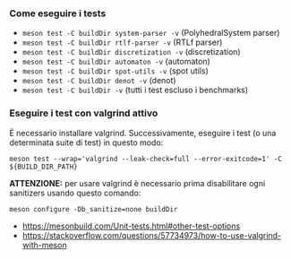 ### Come eseguire i tests
- `meson test -C buildDir system-parser -v` (PolyhedralSystem parser)
- `meson test -C buildDir rtlf-parser -v` (RTLf parser)
- `meson test -C buildDir discretization -v` (discretization)
- `meson test -C buildDir automaton -v` (automaton)
- `meson test -C buildDir spot-utils -v` (spot utils)
- `meson test -C buildDir denot -v` (denot)
- `meson test -C buildDir -v` (tutti i test escluso i benchmarks)

### Eseguire i test con valgrind attivo
È necessario installare valgrind. Successivamente, eseguire i test (o una determinata suite di test) in questo modo:
```shell
meson test --wrap='valgrind --leak-check=full --error-exitcode=1' -C ${BUILD_DIR_PATH}
```
**ATTENZIONE:** per usare valgrind è necessario prima disabilitare ogni sanitizers usando questo comando:
```
meson configure -Db_sanitize=none buildDir
```
- https://mesonbuild.com/Unit-tests.html#other-test-options
- https://stackoverflow.com/questions/57734973/how-to-use-valgrind-with-meson